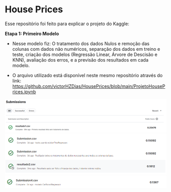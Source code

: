 # House Prices
Esse repositório foi feito para explicar o projeto do Kaggle:

**Etapa 1: Primeiro Modelo**
- Nesse modelo fiz: O tratamento dos dados Nulos e remoção das colunas com dados não numéricos,
  separação dos dados em treino e teste, criação dos modelos (Regressão Linear, Árvore de Descisão e KNN),
  avaliação dos erros, e a previsão dos resultados em cada modelo.

- O arquivo utilizado está disponível neste mesmo repositório através do link:
https://github.com/victorHZDias/HousePrices/blob/main/ProjetoHousePrices.ipynb

<img src="https://github.com/victorHZDias/HousePrices/blob/main/imagens/PrimeiroResultado.png" img/>
<img src="https://github.com/victorHZDias/HousePrices/blob/main/imagens/primeirasMelhorasProjeto.png" img/>
<img src="https://github.com/victorHZDias/HousePrices/blob/main/imagens/melhorModeloAtemomento.png" img/>
